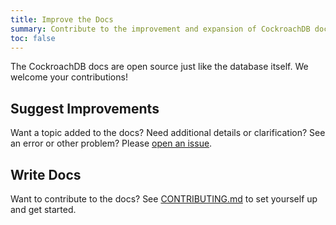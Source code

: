```yaml
---
title: Improve the Docs
summary: Contribute to the improvement and expansion of CockroachDB documentation.
toc: false
---
```


The CockroachDB docs are open source just like the database itself. We welcome your contributions!

## Suggest Improvements

Want a topic added to the docs? Need additional details or clarification? See an error or other problem? Please [open an issue](https://github.com/cockroachdb/docs/issues). 

## Write Docs

Want to contribute to the docs? See [CONTRIBUTING.md](https://github.com/cockroachdb/docs/blob/gh-pages/CONTRIBUTING.md) to set yourself up and get started.